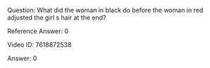 Question: What did the woman in black do before the woman in red adjusted the girl s hair at the end?

Reference Answer: 0

Video ID: 7618872538

Answer: 0

